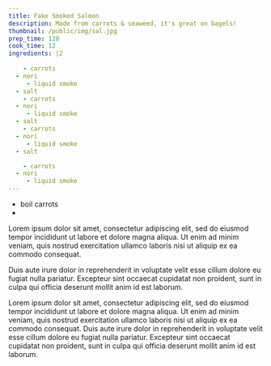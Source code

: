 ```yaml
---
title: Fake Smoked Salmon
description: Made from carrots & seaweed, it's great on bagels!
thumbnail: /public/img/sal.jpg
prep_time: 120
cook_time: 12
ingredients: |2
  
    - carrots 
  - nori
     - liquid smoke
  - salt
    - carrots 
  - nori
     - liquid smoke
  - salt
    - carrots 
  - nori
     - liquid smoke
  - salt

    - carrots 
  - nori
     - liquid smoke
---
```

- boil carrots
- 
Lorem ipsum dolor sit amet, consectetur adipiscing elit, sed do eiusmod tempor incididunt ut labore et dolore magna aliqua. Ut enim ad minim veniam, quis nostrud exercitation ullamco laboris nisi ut aliquip ex ea commodo consequat.

Duis aute irure dolor in reprehenderit in voluptate velit esse cillum dolore eu fugiat nulla pariatur. Excepteur sint occaecat cupidatat non proident, sunt in culpa qui officia deserunt mollit anim id est laborum.

Lorem ipsum dolor sit amet, consectetur adipiscing elit, sed do eiusmod tempor incididunt ut labore et dolore magna aliqua. Ut enim ad minim veniam, quis nostrud exercitation ullamco laboris nisi ut aliquip ex ea commodo consequat. 
Duis aute irure dolor in reprehenderit in voluptate velit esse cillum dolore eu fugiat nulla pariatur. Excepteur sint occaecat cupidatat non proident, sunt in culpa qui officia deserunt mollit anim id est laborum.